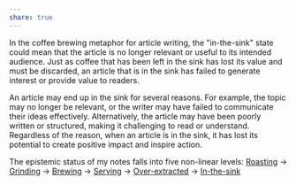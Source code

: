 ```yaml
---
share: true
---
```

In the coffee brewing metaphor for article writing, the "in-the-sink" state could mean that the article is no longer relevant or useful to its intended audience. Just as coffee that has been left in the sink has lost its value and must be discarded, an article that is in the sink has failed to generate interest or provide value to readers.

An article may end up in the sink for several reasons. For example, the topic may no longer be relevant, or the writer may have failed to communicate their ideas effectively. Alternatively, the article may have been poorly written or structured, making it challenging to read or understand. Regardless of the reason, when an article is in the sink, it has lost its potential to create positive impact and inspire action.

The epistemic status of my notes falls into five non-linear levels: [Roasting](./Roasting.md) -> [Grinding](./Grinding.md) -> [Brewing](./Brewing.md) -> [Serving](./Serving.md) -> [Over-extracted](./Over-extracted.md) -> [In-the-sink](In-the-sink.md)